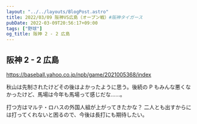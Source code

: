 ```yaml
---
layout: "../../layouts/BlogPost.astro"
title: 2022/03/09 阪神VS広島（オープン戦）#阪神タイガース
pubDate: 2022-03-09T20:56:17+09:00
tags: ["野球"]
og_title: 阪神 2 - 2 広島
---
```


## 阪神 2 - 2 広島

https://baseball.yahoo.co.jp/npb/game/2021005368/index

秋山は先制されたけどその後はよかったように思う。後続の P もみんな悪くなかったけど、馬場は今年も馬場って感じだな……。

打つ方はマルテ・ロハスの外国人組が上がってきたかな？ 二人とも出すからには打ってくれないと困るので、今後は長打にも期待したい。
